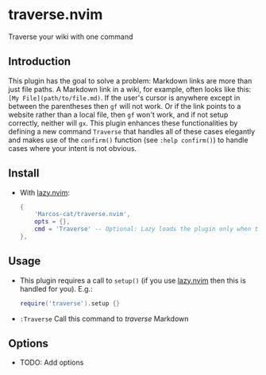 # traverse.nvim

Traverse your wiki with one command

## Introduction

This plugin has the goal to solve a problem: Markdown links are more than just file paths. A Markdown link in a wiki, for example, often looks like this: `[My File](path/to/file.md)`. If the user's cursor is anywhere except in between the parentheses then `gf` will not work. Or if the link points to a website rather than a local file, then `gf` won't work, and if not setup correctly, neither will `gx`. This plugin enhances these functionalities by defining a new command `Traverse` that handles all of these cases elegantly and makes use of the `confirm()` function (see `:help confirm()`) to handle cases where your intent is not obvious.

## Install

- With [lazy.nvim](https://github.com/folke/lazy.nvim):
    ```lua
    {
        'Marcos-cat/traverse.nvim', 
        opts = {},
        cmd = 'Traverse' -- Optional: Lazy loads the plugin only when the command is used
    },
    ```

## Usage

- This plugin requires a call to `setup()` (if you use [lazy.nvim](https://github.com/folke/lazy.nvim) then this is handled for you). E.g.:
    ```lua
    require('traverse').setup {}
    ```

- `:Traverse`
    Call this command to *traverse* Markdown

## Options

- TODO: Add options
